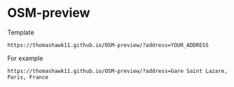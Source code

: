 # OSM-preview

Template
```
https://thomashawk11.github.io/OSM-preview/?address=YOUR_ADDRESS
```

For example
```
https://thomashawk11.github.io/OSM-preview/?address=Gare Saint Lazare, Paris, France
```
